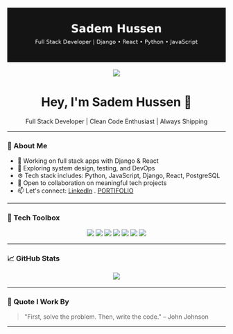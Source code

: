 


<!-- Profile banner (you can replace with your own or use a tool like shields.io/banner or svg generator) -->
<p align="center">
  <img src="sadem_hussen_header.png" alt="Sadem Hussen banner" />
</p>



<p align="center">
  <img src="https://readme-typing-svg.herokuapp.com/?lines=Full+Stack+Developer;Python,+Django,+React+Expert;Clean+Code+Advocate&center=true&width=500&height=45">
</p>

<h1 align="center">Hey, I'm Sadem Hussen 👋</h1>

<p align="center">
  Full Stack Developer | Clean Code Enthusiast | Always Shipping
</p>

---

### 💼 About Me

- 🔭 Working on full stack apps with Django & React
- 🌱 Exploring system design, testing, and DevOps
- ⚙️ Tech stack includes: Python, JavaScript, Django, React, PostgreSQL
- 🤝 Open to collaboration on meaningful tech projects
- 📫 Let's connect: [LinkedIn](linkedin.com/in/sadem-h/) . [PORTIFOLIO](#)

---

### 🧰 Tech Toolbox

<p align="center">
  <img src="https://img.shields.io/badge/Python-3670A0?style=for-the-badge&logo=python&logoColor=ffdd54"/>
  <img src="https://img.shields.io/badge/Django-092E20?style=for-the-badge&logo=django&logoColor=white"/>
  <img src="https://img.shields.io/badge/JavaScript-323330?style=for-the-badge&logo=javascript&logoColor=F7DF1E"/>
  <img src="https://img.shields.io/badge/React-20232A?style=for-the-badge&logo=react&logoColor=61DAFB"/>
  <img src="https://img.shields.io/badge/PostgreSQL-336791?style=for-the-badge&logo=postgresql&logoColor=white"/>
  <img src="https://img.shields.io/badge/TailwindCSS-38B2AC?style=for-the-badge&logo=tailwind-css&logoColor=white"/>
  <img src="https://img.shields.io/badge/Git-F05032?style=for-the-badge&logo=git&logoColor=white"/>
</p>

---

### 📈 GitHub Stats

<p align="center">
  
  <img src="https://github-readme-stats.vercel.app/api/top-langs/?username=crackasuper&layout=compact&theme=default" height="160"/>
</p>

---

### 🧠 Quote I Work By

> "First, solve the problem. Then, write the code." – John Johnson

---

<!-- Optional: Contribution streak graph -->
<!--
<p align="center">
  <img src="https://github-readme-streak-stats.herokuapp.com?user=crackasuper&theme=default" alt="GitHub Streak" />
</p>
-->


